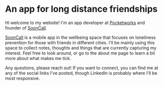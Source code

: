 # An app for long distance friendships

Hi welcome to my website! 
I'm an app developer at [Pocketworks](https://pocketworks.co.uk) and founder of [SoonCall](https://sooncall.com). 

[SoonCall](https://sooncall.com) is a mobile app in the wellbeing space that focuses on loneliness prevention for those with friends in different cities.
I'll be mainly using this space to collect notes, thoughts and things that are currently capturing my interest.
Feel free to look around, or go to the about me page to learn a bit more about what makes me tick.

Any questions, please reach out!
If you want to connect, you can find me at any of the social links I've posted, though LinkedIn is probably where I'll be most responsive.

